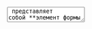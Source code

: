 <textarea> представляет собой **элемент формы для создания области, в которую можно вводить несколько строк текста**. В отличие от элемента <input> в текстовом поле допустимо делать переносы строк, они сохраняются при отправке данных на сервер.

Элемент **textarea** (от англ. "text area" ‒ «текстовое поле») создаёт поле для ввода многострочного текста (в отличии от input допускается возможность переноса строки). Данный элемент может вмещать в себя неограниченное количество любых символов.


[[Frontend/html/input]]